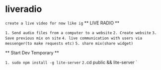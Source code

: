 # liveradio


` create a live video for now like ig `
** LIVE RADIO **

` 1. Send audio files from a computer to a website `
` 2. Create website `
` 3. Save previous mix on site `
` 4. live communication with users via messenger(to make requests etc) `
` 5. share mix(share widget) `


** Start Dev Temporary **

` 1. sudo npm install -g lite-server `
` 2. `cd public && lite-server `
